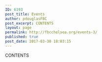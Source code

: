 ```yaml
---
ID: 6193
post_title: Events
author: pdouglasFBC
post_excerpt: CONTENTS
layout: page
permalink: http://fbcchelsea.org/events-3/
published: true
post_date: 2017-03-30 18:03:15
---
```

CONTENTS